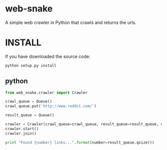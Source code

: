 # web-snake
A simple web crawler in Python that crawls and returns the urls.


# INSTALL

If you have downloaded the source code:

```bash
python setup.py install
```


## python

``` python
from web_snake.crawler import Crawler

crawl_queue = Queue()
crawl_queue.put('http://www.reddit.com/')

result_queue = Queue()

crawler = Crawler(crawl_queue=crawl_queue, result_queue=result_queue, max_level=3)
crawler.start()
crawler.join()

print "Found {number} links...".format(number=result_queue.qsize())
```